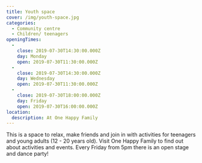 ```yaml
---
title: Youth space
cover: /img/youth-space.jpg
categories:
  - Community centre
  - Children/ teenagers
openingTimes:
  - 
    close: 2019-07-30T14:30:00.000Z
    day: Monday
    open: 2019-07-30T11:30:00.000Z
  - 
    close: 2019-07-30T14:30:00.000Z
    day: Wednesday
    open: 2019-07-30T11:30:00.000Z
  - 
    close: 2019-07-30T18:00:00.000Z
    day: Friday
    open: 2019-07-30T16:00:00.000Z
location:
  description: At One Happy Family
---
```


This is a space to relax, make friends and join in with activities for teenagers and young adults (12 - 20 years old). Visit One Happy Family to find out about activities and events. Every Friday from 5pm there is an open stage and dance party!